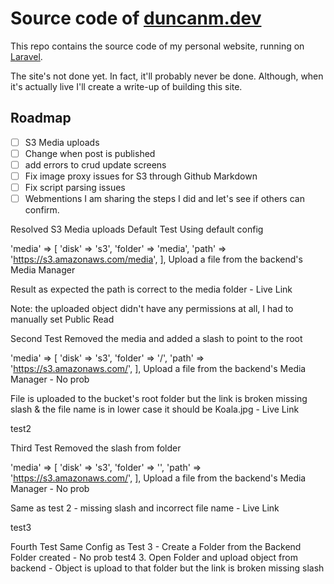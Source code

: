 # Source code of [duncanm.dev](https://duncanm.dev)

This repo contains the source code of my personal website, running on [Laravel](https://laravel.com). 

The site's not done yet. In fact, it'll probably never be done. Although, when it's actually live I'll create a write-up of building this site.

## Roadmap

* [ ] S3 Media uploads
* [ ] Change when post is published
* [ ] add errors to crud update screens
* [ ] Fix image proxy issues for S3 through Github Markdown
* [ ] Fix script parsing issues
* [ ] Webmentions
I am sharing the steps I did and let's see if others can confirm.

Resolved S3 Media uploads
Default Test
Using default config

 'media' => [
     'disk'   => 's3',
     'folder' => 'media',
     'path'   => 'https://s3.amazonaws.com/media',
 ],
Upload a file from the backend's Media Manager

Result as expected the path is correct to the media folder - Live Link

Note: the uploaded object didn't have any permissions at all, I had to manually set Public Read

Second Test
Removed the media and added a slash to point to the root

 'media' => [
     'disk'   => 's3',
     'folder' => '/',
     'path'   => 'https://s3.amazonaws.com/',
 ],
Upload a file from the backend's Media Manager - No prob

File is uploaded to the bucket's root folder but the link is broken missing slash & the file name is in lower case it should be Koala.jpg - Live Link

test2

Third Test
Removed the slash from folder

 'media' => [
     'disk'   => 's3',
     'folder' => '',
     'path'   => 'https://s3.amazonaws.com/',
 ],
Upload a file from the backend's Media Manager - No prob

Same as test 2 - missing slash and incorrect file name - Live Link

test3

Fourth Test
Same Config as Test 3 - Create a Folder from the Backend
Folder created - No prob
test4
3. Open Folder and upload object from backend - Object is upload to that folder but the link is broken missing slash

